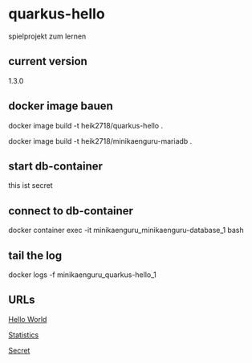 # quarkus-hello
spielprojekt zum lernen

## current version
1.3.0


## docker image bauen

docker image build -t heik2718/quarkus-hello .

docker image build -t heik2718/minikaenguru-mariadb .

## start db-container

this ist secret

## connect to db-container

docker container exec -it minikaenguru_minikaenguru-database_1 bash

## tail the log

docker logs -f minikaenguru_quarkus-hello_1

## URLs

[Hello World](https://mathe-jung-alt.de/quarkus-hello/hello/world)

[Statistics](https://mathe-jung-alt.de/quarkus-hello/statistics)

[Secret](https://mathe-jung-alt.de/quarkus-hello/secret)